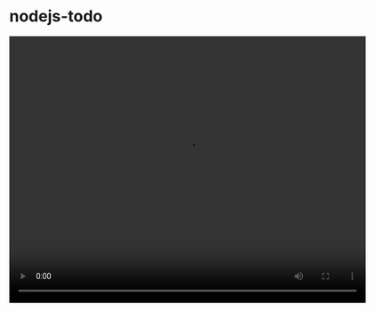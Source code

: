 # nodejs-todo

<video src="https://drive.google.com/file/d/1bf74mGUUkAJDJC22utBdWdnTrtRmjJBf/preview" width="640" height="480" controls preload></video>

